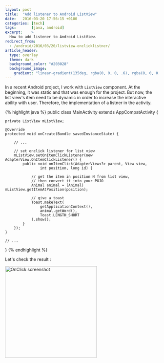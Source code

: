 ```yaml
---
layout: post
title:  "Add listener to Android ListView"
date:   2016-03-20 17:56:15 +0100
categories: [tech]
tags:       [java, android]
excerpt:    >
  How to add listener to Android ListView.
redirect_from:
  - /android/2016/03/20/listview-onclicklistner/
article_header:
  type: overlay
  theme: dark
  background_color: "#203028"
  background_image:
    gradient: "linear-gradient(135deg, rgba(0, 0, 0, .6), rgba(0, 0, 0, .4))"
---
```


In a recent Android project, I work with `ListView` component. At the beginning,
it was static and that was enough for the project. But now, the list view's item
need to be dynamic in order to increase the interactive ability with user.
Therefore, the implementation of a listner in the activity.

{% highlight java %}
public class MainActivity extends AppCompatActivity {

    private ListView mListView;

    @Override
    protected void onCreate(Bundle savedInstanceState) {

        // ...

        // set onclick listener for list view
        mListView.setOnItemClickListener(new AdapterView.OnItemClickListener() {
            public void onItemClick(AdapterView<?> parent, View view, 
                    int position, long id) {

                // get the item in position N from list view,
                // then convert it into your POJO
                Animal animal = (Animal) mListView.getItemAtPosition(position);

                // give a toast
                Toast.makeText(
                    getApplicationContext(),
                    animal.getWord(),
                    Toast.LENGTH_SHORT
                ).show();
            }
        });
    }

    // ...
}
{% endhighlight %}

Let's check the result :

<img src="{{ site.url }}/assets/20160320-165100-screenshot.png" width="300" alt="OnClick screenshot"/>
